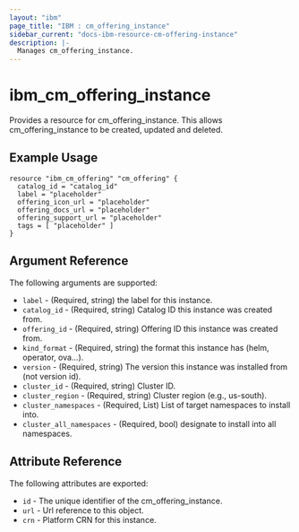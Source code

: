 ```yaml
---
layout: "ibm"
page_title: "IBM : cm_offering_instance"
sidebar_current: "docs-ibm-resource-cm-offering-instance"
description: |-
  Manages cm_offering_instance.
---
```


# ibm\_cm_offering_instance

Provides a resource for cm_offering_instance. This allows cm_offering_instance to be created, updated and deleted.

## Example Usage

```hcl
resource "ibm_cm_offering" "cm_offering" {
  catalog_id = "catalog_id"
  label = "placeholder"
  offering_icon_url = "placeholder"
  offering_docs_url = "placeholder"
  offering_support_url = "placeholder"
  tags = [ "placeholder" ]
}
```

## Argument Reference

The following arguments are supported:

* `label` - (Required, string) the label for this instance.
* `catalog_id` - (Required, string) Catalog ID this instance was created from.
* `offering_id` - (Required, string) Offering ID this instance was created from.
* `kind_format` - (Required, string) the format this instance has (helm, operator, ova...).
* `version` - (Required, string) The version this instance was installed from (not version id).
* `cluster_id` - (Required, string) Cluster ID.
* `cluster_region` - (Required, string) Cluster region (e.g., us-south).
* `cluster_namespaces` - (Required, List) List of target namespaces to install into.
* `cluster_all_namespaces` - (Required, bool) designate to install into all namespaces.

## Attribute Reference

The following attributes are exported:

* `id` - The unique identifier of the cm_offering_instance.
* `url` - Url reference to this object.
* `crn` - Platform CRN for this instance.
